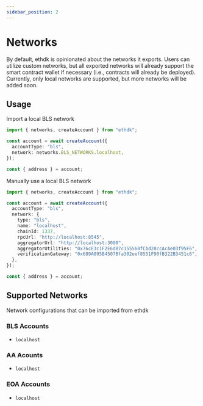 ```yaml
---
sidebar_position: 2
---
```


# Networks

By default, ethdk is opinionated about the networks it exports. Users can utilize custom networks, but all exported networks will already support the smart contract wallet if necessary (i.e., contracts will already be deployed). Currently, only local networks are supported, but more networks will be added soon.

## Usage

Import a local BLS network

```typescript
import { networks, createAccount } from "ethdk";

const account = await createAccount({
  accountType: "bls",
  network: networks.BLS_NETWORKS.localhost,
});

const { address } = account;
```

Manually use a local BLS network

```typescript
import { networks, createAccount } from "ethdk";

const account = await createAccount({
  accountType: "bls",
  network: {
    type: "bls",
    name: "localhost",
    chainId: 1337,
    rpcUrl: "http://localhost:8545",
    aggregatorUrl: "http://localhost:3000",
    aggregatorUtilities: "0x76cE3c1F2E6d87c355560fCbd28ccAcAe03f95F6",
    verificationGateway: "0x689A095B4507Bfa302eef8551F90fB322B3451c6",
  },
});

const { address } = account;
```

## Supported Networks

Network configurations that can be imported from ethdk

### BLS Accounts

- `localhost`

### AA Acounts

- `localhost`

### EOA Accounts

- `localhost`
